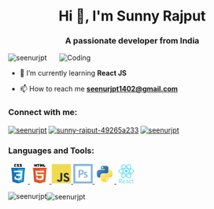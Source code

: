 <h1 align="center">Hi 👋, I'm Sunny Rajput</h1>
<h3 align="center">A passionate developer from India</h3>

<img align="right" width="400"
    src="https://camo.githubusercontent.com/97d0c0c4209208d8ec9573c7e213e05872a9f59b703868647b559b77af601cc6/68747470733a2f2f692e70696e696d672e636f6d2f6f726967696e616c732f65382f66342f35332f65386634353334363961336563393765636433353464663436356437333931332e676966"
    alt="Coding" />

<p align="left"> <img src="https://komarev.com/ghpvc/?username=seenurjpt&label=Profile%20views&color=0e75b6&style=flat"
        alt="seenurjpt" /> </p>

- 🌱 I’m currently learning **React JS**

- 📫 How to reach me **seenurjpt1402@gmail.com**

<h3 align="left">Connect with me:</h3>
<p align="left">
    <a href="https://twitter.com/seenurjpt" target="blank"><img align="center"
            src="https://raw.githubusercontent.com/rahuldkjain/github-profile-readme-generator/master/src/images/icons/Social/twitter.svg"
            alt="seenurjpt" height="30" width="40" /></a>
    <a href="https://linkedin.com/in/sunny-rajput-49265a233" target="blank"><img align="center"
            src="https://raw.githubusercontent.com/rahuldkjain/github-profile-readme-generator/master/src/images/icons/Social/linked-in-alt.svg"
            alt="sunny-rajput-49265a233" height="30" width="40" /></a>
    <a href="https://instagram.com/seenurjpt" target="blank"><img align="center"
            src="https://raw.githubusercontent.com/rahuldkjain/github-profile-readme-generator/master/src/images/icons/Social/instagram.svg"
            alt="seenurjpt" height="30" width="40" /></a>
</p>

<h3 align="left">Languages and Tools:</h3>
<p align="left"> <a href="https://www.w3schools.com/css/" target="_blank" rel="noreferrer"> <img
            src="https://raw.githubusercontent.com/devicons/devicon/master/icons/css3/css3-original-wordmark.svg"
            alt="css3" width="40" height="40" /> </a> <a href="https://www.w3.org/html/" target="_blank"
        rel="noreferrer"> <img
            src="https://raw.githubusercontent.com/devicons/devicon/master/icons/html5/html5-original-wordmark.svg"
            alt="html5" width="40" height="40" /> </a> <a href="https://developer.mozilla.org/en-US/docs/Web/JavaScript"
        target="_blank" rel="noreferrer"> <img
            src="https://raw.githubusercontent.com/devicons/devicon/master/icons/javascript/javascript-original.svg"
            alt="javascript" width="40" height="40" /> </a> <a href="https://www.photoshop.com/en" target="_blank"
        rel="noreferrer"> <img
            src="https://raw.githubusercontent.com/devicons/devicon/master/icons/photoshop/photoshop-line.svg"
            alt="photoshop" width="40" height="40" /> </a> <a href="https://www.python.org" target="_blank"
        rel="noreferrer"> <img
            src="https://raw.githubusercontent.com/devicons/devicon/master/icons/python/python-original.svg"
            alt="python" width="40" height="40" /> </a> <a href="https://reactjs.org/" target="_blank" rel="noreferrer">
        <img src="https://raw.githubusercontent.com/devicons/devicon/master/icons/react/react-original-wordmark.svg"
            alt="react" width="40" height="40" /> </a> </p>

<p><img align="left"
        src="https://github-readme-stats.vercel.app/api/top-langs?username=seenurjpt&show_icons=true&locale=en&layout=compact"
        alt="seenurjpt" /></p>


</p>

<p><img align="center" src="https://github-readme-streak-stats.herokuapp.com/?user=seenurjpt&" alt="seenurjpt" /></p>
